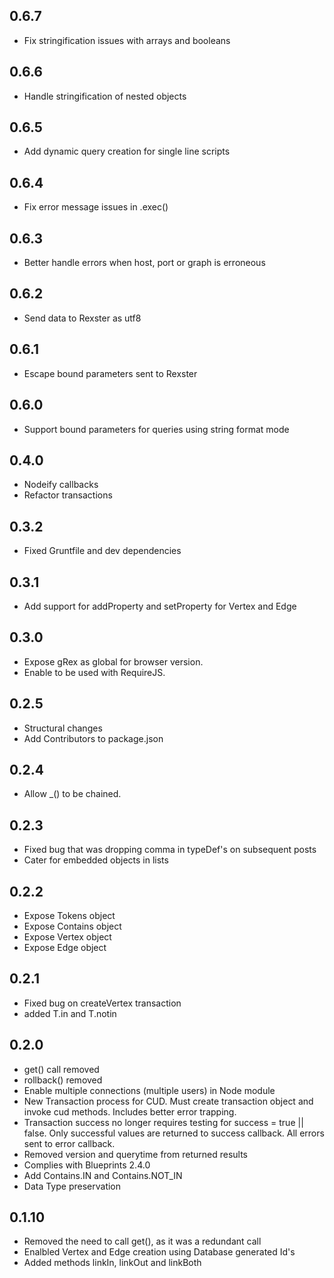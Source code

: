 ## 0.6.7
- Fix stringification issues with arrays and booleans

## 0.6.6
- Handle stringification of nested objects

## 0.6.5
- Add dynamic query creation for single line scripts

## 0.6.4
- Fix error message issues in .exec()

## 0.6.3
- Better handle errors when host, port or graph is erroneous

## 0.6.2
- Send data to Rexster as utf8

## 0.6.1
- Escape bound parameters sent to Rexster

## 0.6.0
- Support bound parameters for queries using string format mode

## 0.4.0
- Nodeify callbacks
- Refactor transactions

## 0.3.2
- Fixed Gruntfile and dev dependencies

## 0.3.1
- Add support for addProperty and setProperty for Vertex and Edge

## 0.3.0
- Expose gRex as global for browser version.
- Enable to be used with RequireJS.

## 0.2.5
- Structural changes
- Add Contributors to package.json

## 0.2.4
- Allow _() to be chained.

## 0.2.3
- Fixed bug that was dropping comma in typeDef's on subsequent posts
- Cater for embedded objects in lists

## 0.2.2
- Expose Tokens object
- Expose Contains object
- Expose Vertex object
- Expose Edge object

## 0.2.1
- Fixed bug on createVertex transaction
- added T.in and T.notin

## 0.2.0

 - get() call removed
 - rollback() removed
 - Enable multiple connections (multiple users) in Node module
 - New Transaction process for CUD. Must create transaction object and invoke cud methods. Includes better error trapping.
 - Transaction success no longer requires testing for success = true || false. Only successful values are returned to success callback. All errors sent to error callback.
 - Removed version and querytime from returned results
 - Complies with Blueprints 2.4.0
 - Add Contains.IN and Contains.NOT_IN
 - Data Type preservation

## 0.1.10

 - Removed the need to call get(), as it was a redundant call
 - Enalbled Vertex and Edge creation using Database generated Id's
 - Added methods linkIn, linkOut and linkBoth

